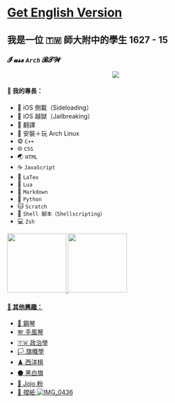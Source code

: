 # [Get English Version](https://github.com/olivertzeng/olivertzeng/blob/main/README.md)
## 我是一位 🇹🇼 師大附中的學生 1627 - 15
### **𝓘 𝓾𝓼𝓮 *`Arch`* 𝓑𝓣𝓦**

<p align="center">
<a href="https://skillicons.dev">
<img
src="https://skillicons.dev/icons?i=apple,arch,bash,cpp,css,discord,git,github,gitlab,html,instagram,js,latex,linux,lua,md,neovim,py,stackoverflow,twitter" />
</a>
</p>

#### 🤹 我的專長：
* 📲 iOS 側載（Sideloading）
* 🔐 iOS 越獄（Jailbreaking）
* 🔄 翻譯
* 🐧 安裝＋玩 Arch Linux
* ©️ `C++`
* 🌐 `CSS`
* 🌏 `HTML`
* ☕️ `JavaScript`
* 📎 `LaTex`
* 🌙 `Lua`
* 📝 `Markdown`
* 🐍 `Python`
* 🐱 `Scratch`
* 🐚 `Shell 腳本（Shellscripting）`
* 💻 `Zsh`

<a href="https://github.com/olivertzeng">
<img height="137px" src="https://github-readme-stats.vercel.app/api?username=olivertzeng&theme=gruvbox" />

<a href="https://github.com/olivertzeng">
<img height="137px" src="https://github-readme-stats.vercel.app/api/top-langs?username=olivertzeng&theme=gruvbox" />

#### 🔬 其他興趣：
* 🎹 鋼琴
* 🪗 手風琴
* 🇹🇼 政治學
* 🏳️ 旗幟學
* ♟️ 西洋棋
* ⚫️ 黑白旗
* 💮 Jojo 粉
* 📄 摺紙
![IMG_0436](https://github.com/olivertzeng/olivertzeng/assets/86348833/8e1cc5be-b94b-48ec-bcb0-a3dad2e6b9d9)
